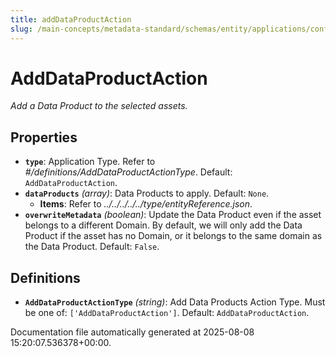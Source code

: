 ```yaml
---
title: addDataProductAction
slug: /main-concepts/metadata-standard/schemas/entity/applications/configuration/external/automator/adddataproductaction
---
```


# AddDataProductAction

*Add a Data Product to the selected assets.*

## Properties

- **`type`**: Application Type. Refer to *#/definitions/AddDataProductActionType*. Default: `AddDataProductAction`.
- **`dataProducts`** *(array)*: Data Products to apply. Default: `None`.
  - **Items**: Refer to *../../../../../type/entityReference.json*.
- **`overwriteMetadata`** *(boolean)*: Update the Data Product even if the asset belongs to a different Domain. By default, we will only add the Data Product if the asset has no Domain, or it belongs to the same domain as the Data Product. Default: `False`.
## Definitions

- **`AddDataProductActionType`** *(string)*: Add Data Products Action Type. Must be one of: `['AddDataProductAction']`. Default: `AddDataProductAction`.


Documentation file automatically generated at 2025-08-08 15:20:07.536378+00:00.

